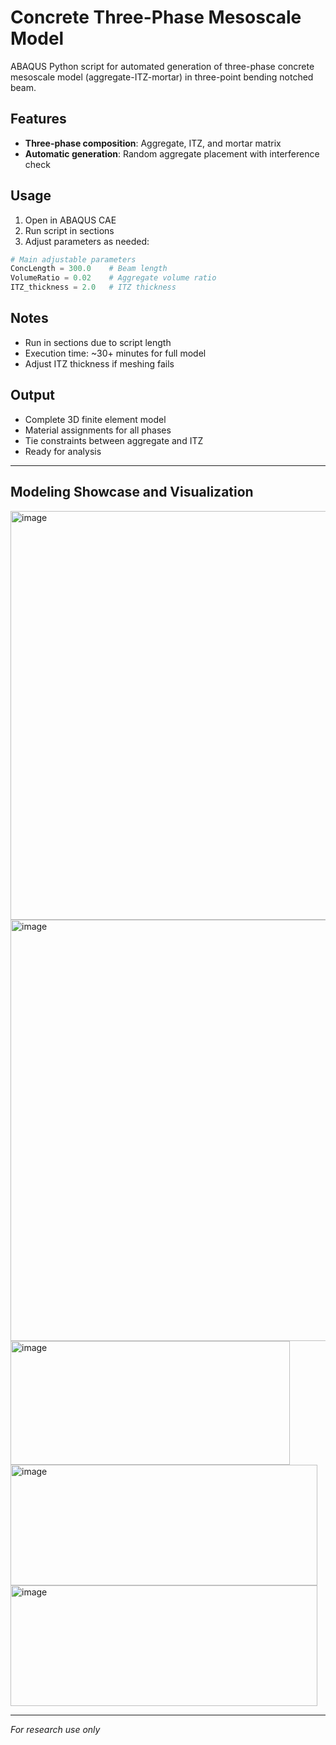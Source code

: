 # Concrete Three-Phase Mesoscale Model
ABAQUS Python script for automated generation of three-phase concrete mesoscale model (aggregate-ITZ-mortar) in three-point bending notched beam.
## Features
- **Three-phase composition**: Aggregate, ITZ, and mortar matrix
- **Automatic generation**: Random aggregate placement with interference check
##  Usage
1. Open in ABAQUS CAE
2. Run script in sections
3. Adjust parameters as needed:
```python
# Main adjustable parameters
ConcLength = 300.0    # Beam length
VolumeRatio = 0.02    # Aggregate volume ratio
ITZ_thickness = 2.0   # ITZ thickness
```
##  Notes
- Run in sections due to script length
- Execution time: ~30+ minutes for full model
- Adjust ITZ thickness if meshing fails
##  Output
- Complete 3D finite element model
- Material assignments for all phases
- Tie constraints between aggregate and ITZ
- Ready for analysis
---
##  Modeling Showcase and Visualization
<img width="757" height="654" alt="image" src="https://github.com/user-attachments/assets/72156407-c8da-45d3-af1f-4c91718fbc51" />
<img width="1578" height="674" alt="image" src="https://github.com/user-attachments/assets/9dcea7b7-c538-4bd9-84d6-3a1d723797a4" />
<img width="447" height="198" alt="image" src="https://github.com/user-attachments/assets/aad9f014-757e-46dc-a125-4b29cd5ddb26" />
<img width="491" height="193" alt="image" src="https://github.com/user-attachments/assets/1f4939c3-bbc8-4fb7-9098-d76707dac6c0" />
<img width="491" height="193" alt="image" src="https://github.com/user-attachments/assets/28ee34b3-5d9a-4f8e-a5a2-e1c395556d98" />

---
*For research use only*
